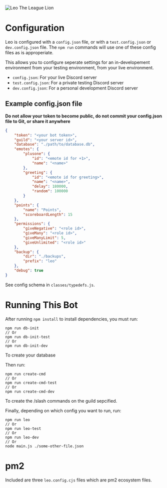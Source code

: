 ![Leo The League Lion](https://img.shields.io/endpoint?url=https%3A%2F%2Fraw.githubusercontent.com%2FLeague-of-Foundry-Developers%2Fleague-repo-status%2Fshields-endpoint%2FLeo-bot.json)
# Configuration
Leo is configured with a `config.json` file, or with a `test.config.json` or `dev.config.json` file. The `npm run` commands will use one of these config files as is approperiate.

This allows you to configure seperate settings for an in-developement environment from your testing environment, from your live environment.

- `config.json`: For your live Discord server
- `test.config.json`: For a private testing Discord server
- `dev.config.json`: For a personal development Discord server

## Example config.json file
**Do not allow your token to become public, do not commit your config.json file to Git, or share it anywhere**
```json
{
	"token": "<your bot token>",
	"guild": "<your server id>",
	"database": "./path/to/database.db",
	"emotes": {
		"plusone": {
			"id": "<emote id for +1>",
			"name": "<name>"
		},
		"greeting": {
			"id": "<emote id for greeting>",
			"name": "<name>",
			"delay": 180000,
			"random": 100000
		}
	},
	"points": {
		"name": "Points",
		"scoreboardLength": 15
	},
	"permissions": {
		"giveNegative": "<role id>",
		"giveMany": "<role id>",
		"giveManyLimit": 5,
		"giveUnlimited": "<role id>"
	},
	"backup": {
		"dir": "./backups",
		"prefix": "leo"
	},
	"debug": true
}
```
See config schema in `classes/typedefs.js`.
# Running This Bot
After running `npm install` to install dependencies, you must run:
```
npm run db-init
// Or
npm run db-init-test
// Or
npm run db-init-dev  
```
To create your database

Then run:
```
npm run create-cmd
// Or
npm run create-cmd-test
// Or
npm run create-cmd-dev  
```
To create the /slash commands on the guild sepcified.

Finally, depending on which config you want to run, run:
```
npm run leo
// Or
npm run leo-test
// Or
npm run leo-dev
// Or
node main.js ./some-other-file.json
```

# pm2

Included are three `leo.config.cjs` files which are pm2 ecosystem files.